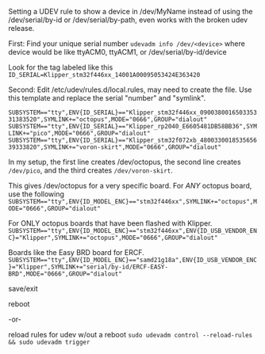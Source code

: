 Setting a UDEV rule to show a device in /dev/MyName instead of using the /dev/serial/by-id or /dev/serial/by-path, 
even works with the broken udev release.

First: Find your unique serial number
``udevadm info /dev/<device>`` where device would be like ttyACM0, ttyACM1, or /dev/serial/by-id/device

Look for the tag labeled like this
``ID_SERIAL=Klipper_stm32f446xx_14001A00095053424E363420``


Second: Edit /etc/udev/rules.d/local.rules, may need to create the file.  Use this template and replace the serial "number" and "symlink".

``SUBSYSTEM=="tty",ENV{ID_SERIAL}=="Klipper_stm32f446xx_090038001650335331383520",SYMLINK+="octopus",MODE="0666",GROUP="dialout"
SUBSYSTEM=="tty",ENV{ID_SERIAL}=="Klipper_rp2040_E6605481DB58BB36",SYMLINK+="pico",MODE="0666",GROUP="dialout"
SUBSYSTEM=="tty",ENV{ID_SERIAL}=="Klipper_stm32f072xb_480033001853565639333820",SYMLINK+="voron-skirt",MODE="0666",GROUP="dialout"
``

In my setup, the first line creates /dev/octopus, the second line creates ``/dev/pico``, and the third creates ``/dev/voron-skirt``.


This gives /dev/octopus for a very specific board.  For *ANY* octopus board, use the following
``
SUBSYSTEM=="tty",ENV{ID_MODEL_ENC}=="stm32f446xx",SYMLINK+="octopus",MODE="0666",GROUP="dialout"
``


For ONLY octopus boards that have been flashed with Klipper.
``
SUBSYSTEM=="tty",ENV{ID_MODEL_ENC}=="stm32f446xx",ENV{ID_USB_VENDOR_ENC}="Klipper",SYMLINK+="octopus",MODE="0666",GROUP="dialout"
``

Boards like the Easy BRD board for ERCF.
``
SUBSYSTEM=="tty",ENV{ID_MODEL_ENC}=="samd21g18a",ENV{ID_USB_VENDOR_ENC}="Klipper",SYMLINK+="serial/by-id/ERCF-EASY-BRD",MODE="0666",GROUP="dialout"
``



save/exit 

reboot

-or-

reload rules for udev w/out a reboot
``sudo udevadm control --reload-rules && sudo udevadm trigger``

